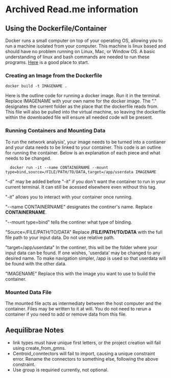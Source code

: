 # Archived Read.me information

## Using the Dockerfile/Container
Docker runs a small computer on top of your operating OS, allowing you to run a machine isolated from your computer. This machine is linux based and should have no problem running on Linux, Mac, or Window OS. 
A basic understanding of linux and bash commands are needed to run these programs. [Here](https://www.freecodecamp.org/news/linux-command-line-bash-tutorial/) is a good place to start.

### Creating an Image from the Dockerfile
~~~
docker build -t IMAGENAME .
~~~

Here is the outline code for running a docker image. Run it in the terminal. Replace IMAGENAME with your own name for the docker image. The "." designates the current folder as the place that the dockerfile reads from. This file will also be pulled into the virtual machine, so leaving the dockerfile within the downloaded file will ensure all needed code will be present. 

### Running Containers and Mounting Data
To run the network analysis', your image needs to be turned into a contianer and your data needs to be linked to your container. This code is an outline for running the container. Below is an explanation of each piece and what needs to be changed. 
~~~
  docker run -it --name CONTAINERNAME --mount type=bind,source=/FILE/PATH/TO/DATA,target=/app/userdata IMAGENAME
~~~

"-d" may be added before "-it" if you don't want the container to run in your current terminal. It can still be acessed elsewhere even without this tag.

"-it" allows you to interact with your container once running.

"--name CONTAINERNAME" designates the continer's name. Replace **CONTAINERNAME**.

"--mount type=bind"  tells the continer what type of binding. 

"Source=/FILE/PATH/TO/DATA" Replace **/FILE/PATH/TO/DATA** with the full file path to your input data. Do not use relative path.

"target=/app/userdata" In the continer, this will be the folder where your input data can be found. If one wishes, 'userdata' may be changed to any desired name. To make navigation simpler, /app is used so that userdata will be found with the other data. 

"IMAGENAME" Replace this with the image you want to use to build the container.

### Mounted Data File
The mounted file acts as intermediaty between the host computer and the container. Files may be written to it at will. You do not need to rerun a container if you need to add or remove data from this file. 

## Aequilibrae Notes
- link types must have unique first letters, or the project creation will fail using create_from_gmns.
- Centroid_conntectors will fail to import, causing a unique constraint error. Rename the connectors to something else, following the above constraint. 
- Use group is requiried currently, not optional. 